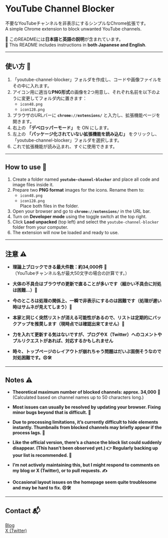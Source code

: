 # YouTube Channel Blocker

不要なYouTubeチャンネルを非表示にするシンプルなChrome拡張です。  
A simple Chrome extension to block unwanted YouTube channels.

📖 このREADMEには**日本語と英語の説明**が含まれています。  
📖 This README includes instructions in **both Japanese and English**.

---

## 使い方 🚀

1. 「youtube-channel-blocker」フォルダを作成し、コードや画像ファイルをその中に入れます。  
2. アイコン用に適当な**PNG形式**の画像を2つ用意し、それぞれ名前を以下のように変更してフォルダ内に置きます：  
   - `icon48.png`  
   - `icon128.png`  
3. ブラウザのURLバーに **`chrome://extensions/`** と入力し、拡張機能ページを開きます。  
4. 右上の **「デベロッパーモード」** を ON にします。  
5. 左上の **「パッケージ化されていない拡張機能を読み込む」** をクリックし、「youtube-channel-blocker」フォルダを選択します。  
6. これで拡張機能が読み込まれ、すぐに使用できます。

---

## How to use 🚀

1. Create a folder named **`youtube-channel-blocker`** and place all code and image files inside it.  
2. Prepare two **PNG format** images for the icons. Rename them to:  
   - `icon48.png`  
   - `icon128.png`  
   Place both files in the folder.  
3. Open your browser and go to **`chrome://extensions/`** in the URL bar.  
4. Turn on **Developer mode** using the toggle switch at the top right.  
5. Click **Load unpacked** (top left) and select the `youtube-channel-blocker` folder from your computer.  
6. The extension will now be loaded and ready to use.

---

## 注意 ⚠️

- **理論上ブロックできる最大件数：約34,000件** 🧮  
  （YouTubeチャンネル名が最大50文字の場合の計算です。）  

- **大体の不具合はブラウザの更新で直ることが多いです（細かい不具合に対処は困難…）🔧**  

- **今のところは処理の関係上、一瞬で非表示にするのは困難です（処理が遅い時はサムネが見えてしまう）🙈**  

- **本家と同じく突然リストが消える可能性があるので、リストは定期的にバックアップを推奨します（現時点では確認出来てません）💾**  

- **力を入れて更新する気はないですが、ブログやX（Twitter）へのコメントやプルリクエストがあれば、対応するかもしれません**  

- **時々、トップページのレイアウトが崩れちゃう問題はだいぶ面倒そうなので対処困難です。😣🛠️**  

---

## Notes ⚠️

- **Theoretical maximum number of blocked channels: approx. 34,000** 🧮  
  (Calculated based on channel names up to 50 characters long.)  

- **Most issues can usually be resolved by updating your browser. Fixing minor bugs beyond that is difficult. 🔧**  

- **Due to processing limitations, it’s currently difficult to hide elements instantly. Thumbnails from blocked channels may briefly appear if the process lags. 🙈**  

- **Like the official version, there’s a chance the block list could suddenly disappear. (This hasn’t been observed yet.) 👉 Regularly backing up your list is recommended. 💾**  

- **I’m not actively maintaining this, but I might respond to comments on my blog or X (Twitter), or to pull requests. ✍️**  

- **Occasional layout issues on the homepage seem quite troublesome and may be hard to fix. 😣🛠️**

---

## Contact 📬

[Blog](https://blog.hatena.ne.jp/physx/physx.hatenablog.com/)  
[X (Twitter)](https://x.com/aki009113)
